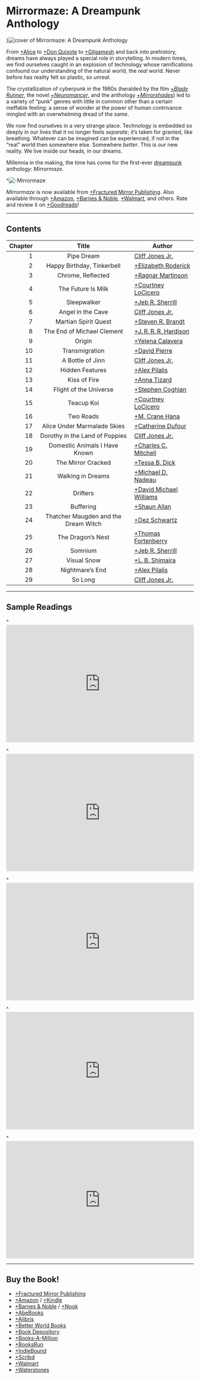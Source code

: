 # Mirrormaze: A Dreampunk Anthology

}![cover of Mirrormaze: A Dreampunk Anthology](covers/mirrormaze)

From [+Alice](https://en.wikipedia.org/wiki/Alice%27s_Adventures_in_Wonderland) to [+Don Quixote](https://en.wikipedia.org/wiki/Don_Quixote) to [+Gilgamesh](https://en.wikipedia.org/wiki/Epic_of_Gilgamesh) and back into prehistory, dreams have always played a special role in storytelling. In modern times, we find ourselves caught in an explosion of technology whose ramifications confound our understanding of the natural world, the *real* world. Never before has reality felt so plastic, so *unreal*.

The crystallization of cyberpunk in the 1980s (heralded by the film [+*Blade Runner*](https://en.wikipedia.org/wiki/Blade_Runner), the novel [+*Neuromancer*](https://en.wikipedia.org/wiki/Neuromancer), and the anthology [+*Mirrorshades*](https://en.wikipedia.org/wiki/Mirrorshades)) led to a variety of “punk” genres with little in common other than a certain ineffable feeling: a sense of wonder at the power of human contrivance mingled with an overwhelming dread of the same.

We now find ourselves in a very strange place. Technology is embedded so deeply in our lives that it no longer feels *separate*; it’s taken for granted, like breathing. Whatever can be imagined can be experienced, if not in the “real” world then somewhere else. Somewhere *better*. This is our new reality. We live inside our heads, in our dreams.

Millennia in the making, the time has come for the first-ever [dreampunk](/dreampunk) anthology: *Mirrormaze*.

^![-Mirrormaze](mirrormaze-title-sunset)

*Mirrormaze* is now available from [+Fractured Mirror Publishing](https://www.fracturedmirrorpublishing.com/product-page/mirrormaze-a-dreampunk-anthology). Also available through [+Amazon](https://www.amazon.com/Mirrormaze-Dreampunk-Cliff-Jones-Jr/dp/1735217131), [+Barnes &amp; Noble](https://www.barnesandnoble.com/w/mirrormaze-cliff-jones/1138422743), [+Walmart](https://www.walmart.com/ip/Mirrormaze-A-Dreampunk-Anthology-Paperback-9781735217130/318621555), and others. Rate and review it on [+Goodreads](https://www.goodreads.com/book/show/55505086-mirrormaze)!

---

## Contents

Chapter | Title                                | Author
--:     | :-:                                  | ---
1       | Pipe Dream                           | [Cliff Jones Jr.](/writing)
2       | Happy Birthday, Tinkerbell           | [+Elizabeth Roderick](http://talesfrompurgatory.com/)
3       | Chrome, Reflected                    | [+Ragnar Martinson](https://www.wattpad.com/user/ragnarmartinson)
4       | The Future Is Milk                   | [+Courtney LoCicero](https://www.wattpad.com/user/CocoNichole)
5       | Sleepwalker                          | [+Jeb R. Sherrill](https://www.amazon.com/stores/Jeb-R.-Sherrill/author/B01BXJEVWY)
6       | Angel in the Cave                    | [Cliff Jones Jr.](/writing)
7       | Martian Spirit Quest                 | [+Steven R. Brandt](https://stevenrbrandt.com/)
8       | The End of Michael Clement           | [+J.&thinsp;R.&thinsp;R.&thinsp;R. Hardison](https://www.jimhardison.com/)
9       | Origin                               | [+Yelena Calavera](https://www.yelenacalavera.co/)
10      | Transmigration                       | [+David Pierre](https://david-pierre.com/)
11      | A Bottle of Jinn                     | [Cliff Jones Jr.](/writing)
12      | Hidden Features                      | [+Alex Pilalis](https://www.amazon.com/stores/Alex-Pilalis/author/B00W9SKR40)
13      | Kiss of Fire                         | [+Anna Tizard](https://www.annatizard.com/)
14      | Flight of the Universe               | [+Stephen Coghlan](https://scoghlan.com/)
15      | Teacup Koi                           | [+Courtney LoCicero](https://www.wattpad.com/user/CocoNichole)
16      | Two Roads                            | [+M. Crane Hana](https://www.cranehanabooks.com/)
17      | Alice Under Marmalade Skies          | [+Catherine Dufour](https://kat.mecreant.org/)
18      | Dorothy in the Land of Poppies       | [Cliff Jones Jr.](/writing)
19      | Domestic Animals I Have Known        | [+Charles C. Mitchell](https://www.facebook.com/cameron.mitchell.7568)
20      | The Mirror Cracked                   | [+Tessa B. Dick](https://www.amazon.com/stores/Tessa-B.-Dick/author/B002BMDCBE)
21      | Walking in Dreams                    | [+Michael D. Nadeau](https://karsisthebard.wordpress.com/)
22      | Drifters                             | [+David Michael Williams](https://david-michael-williams.com/)
23      | Buffering                            | [+Shaun Allan](https://shaunallan.co.uk/)
24      | Thatcher Maugden and the Dream Witch | [+Dez Schwartz](https://www.dezschwartz.com/)
25      | The Dragon’s Nest              | [+Thomas Fortenberry](https://thomasfortenberry.net/)
26      | Somnium                              | [+Jeb R. Sherrill](https://www.amazon.com/stores/Jeb-R.-Sherrill/author/B01BXJEVWY)
27      | Visual Snow                          | [+L.&thinsp;B. Shimaira](http://www.shimaira.com/)
28      | Nightmare’s End                | [+Alex Pilalis](https://www.amazon.com/stores/Alex-Pilalis/author/B00W9SKR40)
29      | So Long                              | [Cliff Jones Jr.](/writing)

---

## Sample Readings

^<iframe src="https://www.youtube.com/embed/ANE0b_gYbeo?rel=0" title="YouTube video player" frameborder="0" allow="accelerometer; autoplay; clipboard-write; encrypted-media; gyroscope; picture-in-picture" allowfullscreen style="height: 315px; max-width: 560px; width: 100%;"></iframe>

^<iframe src="https://www.youtube.com/embed/Z0oAhYainSo?rel=0" title="YouTube video player" frameborder="0" allow="accelerometer; autoplay; clipboard-write; encrypted-media; gyroscope; picture-in-picture" allowfullscreen style="height: 315px; max-width: 560px; width: 100%;"></iframe>

^<iframe src="https://www.youtube.com/embed/QQ-xnum2fAg?rel=0" title="YouTube video player" frameborder="0" allow="accelerometer; autoplay; clipboard-write; encrypted-media; gyroscope; picture-in-picture" allowfullscreen style="height: 315px; max-width: 560px; width: 100%;"></iframe>

^<iframe src="https://www.youtube.com/embed/-Gy9SitXs70?rel=0" title="YouTube video player" frameborder="0" allow="accelerometer; autoplay; clipboard-write; encrypted-media; gyroscope; picture-in-picture" allowfullscreen style="height: 315px; max-width: 560px; width: 100%;"></iframe>

^<iframe src="https://www.youtube.com/embed/23jCWBuuQz4?rel=0" title="YouTube video player" frameborder="0" allow="accelerometer; autoplay; clipboard-write; encrypted-media; gyroscope; picture-in-picture" allowfullscreen style="height: 315px; max-width: 560px; width: 100%;"></iframe>

---

## Buy the Book!

- [+Fractured Mirror Publishing](https://www.fracturedmirrorpublishing.com/product-page/mirrormaze-a-dreampunk-anthology)
- [+Amazon](https://www.amazon.com/Mirrormaze-Dreampunk-Cliff-Jones-Jr/dp/1735217131) / [+Kindle](https://www.amazon.com/Mirrormaze-Dreampunk-Cliff-Jones-Jr-ebook/dp/B08KBH5CJ7)
- [+Barnes &amp; Noble](https://www.barnesandnoble.com/w/mirrormaze-cliff-jones/1138422743) / [+Nook](https://www.barnesandnoble.com/w/mirrormaze-cliff-jones/1138422743?ean=9781735217147)
- [+AbeBooks](https://www.abebooks.com/servlet/SearchResults?isbn=9781735217130)
- [+Alibris](https://www.alibris.com/booksearch?keyword=9781735217130)
- [+Better World Books](https://www.betterworldbooks.com/search/results?q=9781735217130)
- [+Book Depository](https://www.bookdepository.com/Mirrormaze-Cliff-Jones/9781735217130)
- [+Books-A-Million](https://www.booksamillion.com/product/9781735217130)
- [+BooksRun](https://booksrun.com/textbooks/9781735217130-mirrormaze-a-dreampunk-anthology)
- [+IndieBound](https://www.indiebound.org/book/9781735217130)
- [+Scribd](https://www.scribd.com/book/507042716/Mirrormaze-A-Dreampunk-Anthology)
- [+Walmart](https://www.walmart.com/ip/Mirrormaze-A-Dreampunk-Anthology-Paperback-9781735217130/318621555)
- [+Waterstones](https://www.waterstones.com/book/mirrormaze/cliff-jones/9781735217130)
